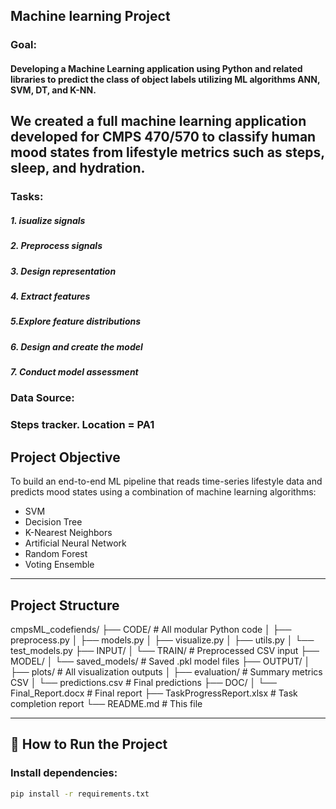 
## Machine learning Project 
### Goal:
#### Developing a Machine Learning application using Python and related libraries to predict the class of object labels utilizing ML algorithms ANN, SVM, DT, and K-NN.
We created a full machine learning application developed for CMPS 470/570 to classify human mood states from lifestyle metrics such as steps, sleep, and hydration.
---
### Tasks:
##### 1. isualize signals
##### 2. Preprocess signals
##### 3. Design representation
##### 4. Extract features
##### 5.Explore feature distributions
##### 6. Design and create the model
##### 7. Conduct model assessment
### Data Source: 
### Steps tracker. Location = PA1

## Project Objective

To build an end-to-end ML pipeline that reads time-series lifestyle data and predicts mood states using a combination of machine learning algorithms:  
- SVM  
- Decision Tree  
- K-Nearest Neighbors  
- Artificial Neural Network  
- Random Forest  
- Voting Ensemble 

---

## Project Structure

cmpsML_codefiends/
├── CODE/ # All modular Python code
│ ├── preprocess.py
│ ├── models.py
│ ├── visualize.py
│ ├── utils.py
│ └── test_models.py
├── INPUT/
│ └── TRAIN/ # Preprocessed CSV input
├── MODEL/
│ └── saved_models/ # Saved .pkl model files
├── OUTPUT/
│ ├── plots/ # All visualization outputs
│ ├── evaluation/ # Summary metrics CSV
│ └── predictions.csv # Final predictions
├── DOC/
│ └── Final_Report.docx # Final report
├── TaskProgressReport.xlsx # Task completion report
└── README.md # This file


---

## 🧪 How to Run the Project

### Install dependencies:
```bash
pip install -r requirements.txt

